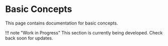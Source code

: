 # Basic Concepts

This page contains documentation for basic concepts.

!!! note "Work in Progress"
    This section is currently being developed. Check back soon for updates.
